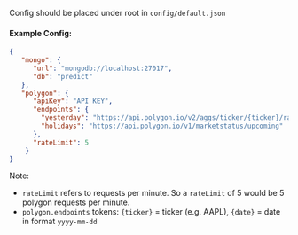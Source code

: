 Config should be placed under root in `config/default.json`

#### Example Config:
```json
{
   "mongo": {
      "url": "mongodb://localhost:27017",
      "db": "predict"
   },
   "polygon": {
      "apiKey": "API KEY",
      "endpoints": {
        "yesterday": "https://api.polygon.io/v2/aggs/ticker/{ticker}/range/1/day/{date}/{date}",
        "holidays": "https://api.polygon.io/v1/marketstatus/upcoming"
      },
      "rateLimit": 5
    }
}
```
Note:
* `rateLimit` refers to requests per minute. So a `rateLimit` of 5 would be 5 polygon requests per minute.
* `polygon.endpoints` tokens: `{ticker}` = ticker (e.g. AAPL), `{date}` = date in format `yyyy-mm-dd`
